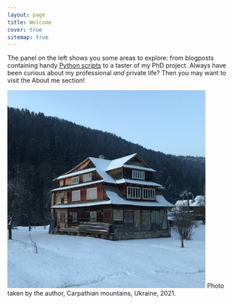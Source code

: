 ```yaml
---
layout: page
title: Welcome
cover: true
sitemap: true
---
```


The panel on the left shows you some areas to explore: from blogposts containing handy [Python scripts](https://renswilderom.github.io/blog/python/) to a taster of my PhD project. Always have been curious about my professional _and_ private life? Then you may want to visit the About me section!


<!-- ![home](/assets/img/home_2.jpeg) -->
<img src="/assets/img/home_2.jpeg" alt="Carpathian" width="450" height="450"/>
Photo taken by the author, Carpathian mountains, Ukraine, 2021.
